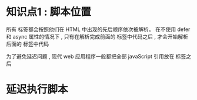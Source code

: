 # 知识点1 : 脚本位置
 所有 </script> 标签都会按照他们在 HTML 中出现的先后顺序依次被解析。
 在不使用 defer 和 async 属性的情况下 , 只有在解析完成前面的 </script> 标签中代码之后 , 才会开始解析后面的 </script> 标签中代码

 为了避免延迟问题 , 现代 web 应用程序一般都把全部 javaScript 引用放在 </body> 标签之后

# 延迟执行脚本
    